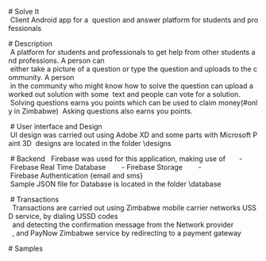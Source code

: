 # Solve It
 Client Android app for a  question and answer platform for students and professionals

# Description 
 A platform for students and professionals to get help from other students and professions. A person can 
 either take a picture of a question or type the question and uploads to the community. A person 
 in the community who might know how to solve the question can upload a worked out solution with some
 text and people can vote for a solution.
 Solving questions earns you points which can be used to claim money(#only in Zimbabwe)
 Asking questions also earns you points.

 # User interface and Design 
 UI design was carried out using Adobe XD and some parts with Microsoft Paint 3D
 designs are located in the folder \designs

 # Backend 
 Firebase was used for this application, making use of
      - Firebase Real Time Database 
      - Firebase Storage 
      - Firebase Authentication {email and sms}
 
 Sample JSON file for Database is located in the folder \database

 # Transactions 
  Transactions are carried out using Zimbabwe mobile carrier networks USSD service, by dialing USSD codes
  and detecting the confirmation message from the Network provider
  , and PayNow Zimbabwe service by redirecting to a payment gateway

# Samples


 
